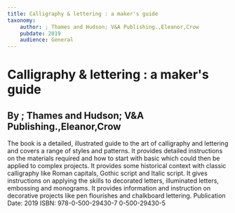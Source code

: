 ```yaml
---
title: Calligraphy & lettering : a maker's guide
taxonomy:
	author: ; Thames and Hudson; V&A Publishing.,Eleanor,Crow
	pubdate: 2019
	audience: General
---
```

# Calligraphy & lettering : a maker's guide
## By ; Thames and Hudson; V&A Publishing.,Eleanor,Crow

The book is a detailed, illustrated guide to the art of  calligraphy and lettering and covers a range of styles and patterns. It provides detailed instructions on the materials required and how to start with basic which could then be applied to complex projects. It provides some historical context with classic calligraphy like  Roman capitals, Gothic script and Italic script. It gives instructions on applying the skills to decorated letters, illuminated letters, embossing and monograms. It provides information and instruction on decorative projects like pen flourishes and chalkboard lettering. 
Publication Date: 2019
ISBN: 978-0-500-29430-7 0-500-29430-5